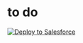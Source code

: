 # to do

<a href="https://githubsfdeploy.herokuapp.com?owner=effordDev&repo=sf-application">
  <img alt="Deploy to Salesforce"
       src="https://raw.githubusercontent.com/afawcett/githubsfdeploy/master/deploy.png">
</a>
